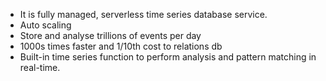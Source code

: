 
- It is fully managed, serverless time series database service.
- Auto scaling
- Store and analyse trillions of events per day
- 1000s times faster  and 1/10th cost to relations db
- Built-in time series function to perform analysis and pattern matching in real-time.
